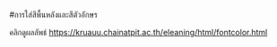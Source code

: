 ﻿#การใส่สีพื้นหลังและสีตัวอักษร

คลิกดูผลลัพธ์ https://kruauu.chainatpit.ac.th/eleaning/html/fontcolor.html
